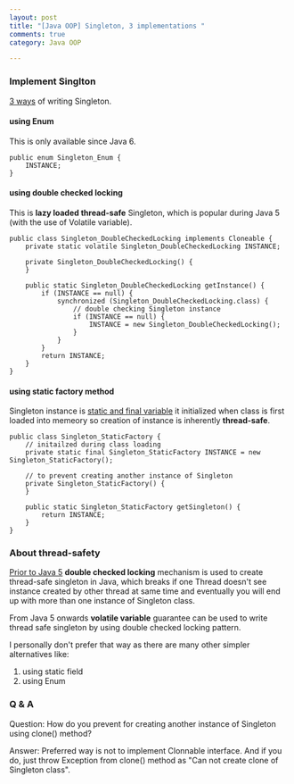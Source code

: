 ```yaml
---
layout: post
title: "[Java OOP] Singleton, 3 implementations "
comments: true
category: Java OOP

---
```


### Implement Singlton

[3 ways](http://javarevisited.blogspot.sg/2012/07/why-enum-singleton-are-better-in-java.html) of writing Singleton. 

#### using Enum

This is only available since Java 6.

	public enum Singleton_Enum {
		INSTANCE;
	}

#### using double checked locking

This is __lazy loaded thread-safe__ Singleton, which is popular during Java 5 (with the use of Volatile variable). 

	public class Singleton_DoubleCheckedLocking implements Cloneable {
		private static volatile Singleton_DoubleCheckedLocking INSTANCE;

		private Singleton_DoubleCheckedLocking() {
		}

		public static Singleton_DoubleCheckedLocking getInstance() {
			if (INSTANCE == null) {
				synchronized (Singleton_DoubleCheckedLocking.class) {
					// double checking Singleton instance
					if (INSTANCE == null) {
						INSTANCE = new Singleton_DoubleCheckedLocking();
					}
				}
			}
			return INSTANCE;
		}
	}

#### using static factory method

Singleton instance is [static and final variable](http://javarevisited.blogspot.sg/2012/07/why-enum-singleton-are-better-in-java.html) it initialized when class is first loaded into memeory so creation of instance is inherently __thread-safe__. 

	public class Singleton_StaticFactory {
		// initailzed during class loading
		private static final Singleton_StaticFactory INSTANCE = new Singleton_StaticFactory();

		// to prevent creating another instance of Singleton
		private Singleton_StaticFactory() {
		}

		public static Singleton_StaticFactory getSingleton() {
			return INSTANCE;
		}
	}

### About thread-safety

[Prior to Java 5](http://javarevisited.blogspot.sg/2012/12/how-to-create-thread-safe-singleton-in-java-example.html) __double checked locking__ mechanism is used to create thread-safe singleton in Java, which breaks if one Thread doesn't see instance created by other thread at same time and eventually you will end up with more than one instance of Singleton class. 

From Java 5 onwards __volatile variable__ guarantee can be used to write thread safe singleton by using double checked locking pattern. 

I personally don't prefer that way as there are many other simpler alternatives like: 

1. using static field
1. using Enum 

### Q & A

Question: How do you prevent for creating another instance of Singleton using clone() method?

Answer: Preferred way is not to implement Clonnable interface. And if you do, just throw Exception from clone() method as "Can not create clone of Singleton class". 
